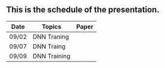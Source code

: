 ## This is the schedule of the presentation.

| Date      | Topics | Paper | 
| ----------- | ----------- |  ----------- |
| 09/02      | DNN Traning   | 
| 09/07   | DNN Traing       |
| 09/09 | DNN Training | |
